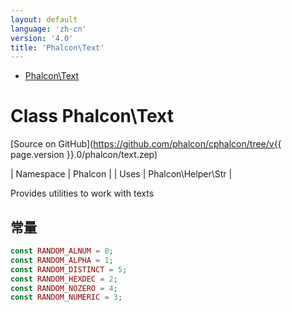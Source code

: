 ```yaml
---
layout: default
language: 'zh-cn'
version: '4.0'
title: 'Phalcon\Text'
---
```


* [Phalcon\Text](#text)

<h1 id="text">Class Phalcon\Text</h1>

[Source on GitHub](https://github.com/phalcon/cphalcon/tree/v{{ page.version }}.0/phalcon/text.zep)

| Namespace | Phalcon | | Uses | Phalcon\Helper\Str |

Provides utilities to work with texts

## 常量

```php
const RANDOM_ALNUM = 0;
const RANDOM_ALPHA = 1;
const RANDOM_DISTINCT = 5;
const RANDOM_HEXDEC = 2;
const RANDOM_NOZERO = 4;
const RANDOM_NUMERIC = 3;
```